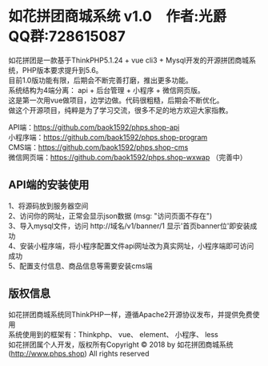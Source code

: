如花拼团商城系统 v1.0&emsp;作者:光爵&emsp;QQ群:728615087
================================================== 

如花拼团是一款基于ThinkPHP5.1.24 + vue cli3 + Mysql开发的开源拼团商城系统，PHP版本要求提升到5.6。<br/>
目前1.0版功能有限，后期会不断完善打磨，推出更多功能。<br/>
系统结构为4端分离： api + 后台管理 + 小程序 + 微信网页版。<br/>
这是第一次用vue做项目，边学边做。代码很粗糙，后期会不断优化。<br/>
做这个开源项目，纯粹是为了学习交流，很多不足的地方欢迎大家指教。<br/>  


API端：https://github.com/baok1592/phps.shop-api <br/>
小程序端：https://github.com/baok1592/phps.shop-program <br/>
CMS端：https://github.com/baok1592/phps.shop-cms <br/>
微信网页端：https://github.com/baok1592/phps.shop-wxwap （完善中）


## API端的安装使用  
1、将源码放到服务器空间 <br/>
2、访问你的网址，正常会显示json数据 (msg: "访问页面不存在") <br/>
3、导入mysql文件，访问 http://域名/v1/banner/1  显示'首页banner位'即安装成功 <br/>
4、安装小程序端，将小程序配置文件api网址改为真实网址，小程序端即可访问成功 <br/>
5、配置支付信息、商品信息等需要安装cms端
 

## 版权信息
如花拼团商城系统同ThinkPHP一样，遵循Apache2开源协议发布，并提供免费使用 <br/>
系统使用到的框架有：Thinkphp、 vue、 element、 小程序、 less <br/>
如花拼团属个人开发，版权所有Copyright © 2018 by 如花拼团商城系统 (http://www.phps.shop) All rights reserved
